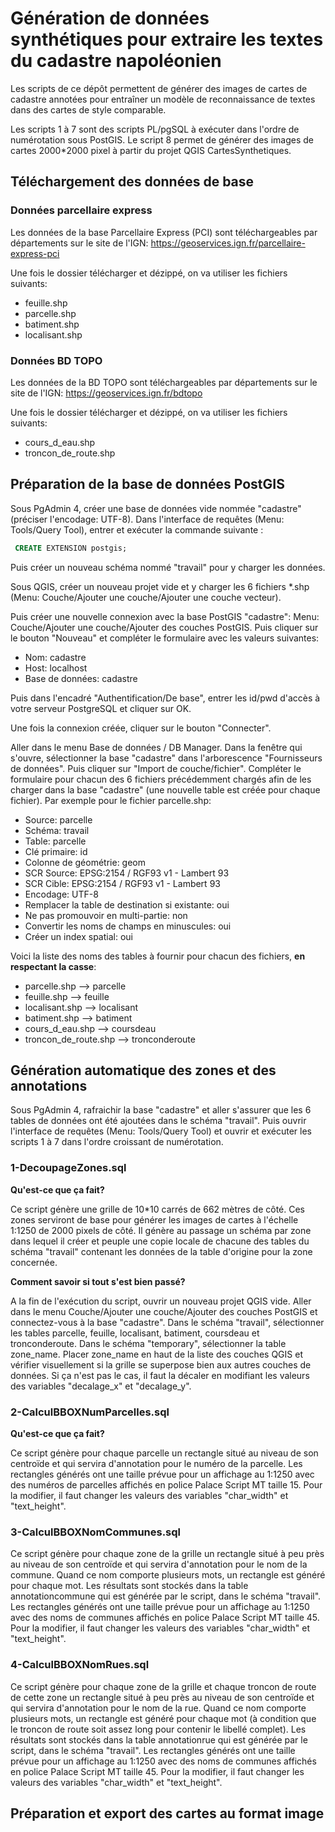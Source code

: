 # Génération de données synthétiques pour extraire les textes du cadastre napoléonien

Les scripts de ce dépôt permettent de générer des images de cartes de cadastre annotées pour entraîner un modèle de reconnaissance de textes dans des cartes de style comparable.

Les scripts 1 à 7 sont des scripts PL/pgSQL à exécuter dans l'ordre de numérotation sous PostGIS. 
Le script 8 permet de générer des images de cartes 2000*2000 pixel à partir du projet QGIS CartesSynthetiques.

## Téléchargement des données de base

### Données parcellaire express

Les données de la base Parcellaire Express (PCI) sont téléchargeables par départements sur le site de l'IGN: https://geoservices.ign.fr/parcellaire-express-pci

Une fois le dossier télécharger et dézippé, on va utiliser les fichiers suivants:
* feuille.shp
* parcelle.shp
* batiment.shp
* localisant.shp

### Données BD TOPO 

Les données de la BD TOPO sont téléchargeables par départements sur le site de l'IGN: https://geoservices.ign.fr/bdtopo

Une fois le dossier télécharger et dézippé, on va utiliser les fichiers suivants:
* cours_d_eau.shp
* troncon_de_route.shp

## Préparation de la base de données PostGIS

Sous PgAdmin 4, créer une base de données vide nommée "cadastre" (préciser l'encodage: UTF-8). Dans l'interface de requêtes (Menu: Tools/Query Tool), entrer et exécuter la commande suivante :

```sql
 CREATE EXTENSION postgis;
 ```

Puis créer un nouveau schéma nommé "travail" pour y charger les données.

Sous QGIS, créer un nouveau projet vide et y charger les 6 fichiers *.shp (Menu: Couche/Ajouter une couche/Ajouter une couche vecteur).

Puis créer une nouvelle connexion avec la base PostGIS "cadastre": Menu: Couche/Ajouter une couche/Ajouter des couches PostGIS. Puis cliquer sur le bouton "Nouveau" et compléter le formulaire avec les valeurs suivantes:

* Nom: cadastre
* Host: localhost
* Base de données: cadastre

Puis dans l'encadré "Authentification/De base", entrer les id/pwd d'accès à votre serveur PostgreSQL et cliquer sur OK.

Une fois la connexion créée, cliquer sur le bouton "Connecter".

Aller dans le menu Base de données / DB Manager. Dans la fenêtre qui s'ouvre, sélectionner la base "cadastre" dans l'arborescence "Fournisseurs de données". Puis cliquer sur "Import de couche/fichier". Compléter le formulaire pour chacun des 6 fichiers précédemment chargés afin de les charger dans la base "cadastre" (une nouvelle table est créée pour chaque fichier). Par exemple pour le fichier parcelle.shp:

* Source: parcelle
* Schéma: travail
* Table: parcelle
* Clé primaire: id
* Colonne de géométrie: geom
* SCR Source: EPSG:2154 / RGF93 v1 - Lambert 93
* SCR Cible: EPSG:2154 / RGF93 v1 - Lambert 93
* Encodage: UTF-8
* Remplacer la table de destination si existante: oui
* Ne pas promouvoir en multi-partie: non
* Convertir les noms de champs en minuscules: oui
* Créer un index spatial: oui

Voici la liste des noms des tables à fournir pour chacun des fichiers, **en respectant la casse**:
* parcelle.shp --> parcelle
* feuille.shp --> feuille
* localisant.shp --> localisant
* batiment.shp --> batiment
* cours_d_eau.shp --> coursdeau
* troncon_de_route.shp --> tronconderoute

## Génération automatique des zones et des annotations

Sous PgAdmin 4, rafraichir la base "cadastre" et aller s'assurer que les 6 tables de données ont été ajoutées dans le schéma "travail". Puis ouvrir l'interface de requêtes (Menu: Tools/Query Tool) et ouvrir et exécuter les scripts 1 à 7 dans l'ordre croissant de numérotation.

### 1-DecoupageZones.sql

**Qu'est-ce que ça fait?**

Ce script génère une grille de 10*10 carrés de 662 mètres de côté. Ces zones serviront de base pour générer les images de cartes à l'échelle 1:1250 de 2000 pixels de côté. Il génère au passage un schéma par zone dans lequel il créer et peuple une copie locale de chacune des tables du schéma "travail" contenant les données de la table d'origine pour la zone concernée.

**Comment savoir si tout s'est bien passé?** 

A la fin de l'exécution du script, ouvrir un nouveau projet QGIS vide. Aller dans le menu Couche/Ajouter une couche/Ajouter des couches PostGIS et connectez-vous à la base "cadastre". Dans le schéma "travail", sélectionner les tables parcelle, feuille, localisant, batiment, coursdeau et tronconderoute. Dans le schéma "temporary", sélectionner la table zone_name. Placer zone_name en haut de la liste des couches QGIS et vérifier visuellement si la grille se superpose bien aux autres couches de données. Si ça n'est pas le cas, il faut la décaler en modifiant les valeurs des variables "decalage_x" et "decalage_y".

### 2-CalculBBOXNumParcelles.sql

**Qu'est-ce que ça fait?**

Ce script génère pour chaque parcelle un rectangle situé au niveau de son centroïde et qui servira d'annotation pour le numéro de la parcelle. Les rectangles générés ont une taille prévue pour un affichage au 1:1250 avec des numéros de parcelles affichés en police Palace Script MT taille 15. Pour la modifier, il faut changer les valeurs des variables "char_width" et "text_height".

### 3-CalculBBOXNomCommunes.sql

Ce script génère pour chaque zone de la grille un rectangle situé à peu près au niveau de son centroïde et qui servira d'annotation pour le nom de la commune. Quand ce nom comporte plusieurs mots, un rectangle est généré pour chaque mot. Les résultats sont stockés dans la table annotationcommune qui est générée par le script, dans le schéma "travail". Les rectangles générés ont une taille prévue pour un affichage au 1:1250 avec des noms de communes affichés en police Palace Script MT taille 45. Pour la modifier, il faut changer les valeurs des variables "char_width" et "text_height".

### 4-CalculBBOXNomRues.sql

Ce script génère pour chaque zone de la grille et chaque troncon de route de cette zone un rectangle situé à peu près au niveau de son centroïde et qui servira d'annotation pour le nom de la rue. Quand ce nom comporte plusieurs mots, un rectangle est généré pour chaque mot (à condition que le troncon de route soit assez long pour contenir le libellé complet). Les résultats sont stockés dans la table annotationrue qui est générée par le script, dans le schéma "travail". Les rectangles générés ont une taille prévue pour un affichage au 1:1250 avec des noms de communes affichés en police Palace Script MT taille 45. Pour la modifier, il faut changer les valeurs des variables "char_width" et "text_height".

## Préparation et export des cartes au format image

